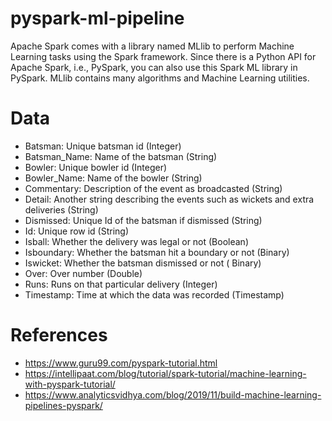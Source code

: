 # pyspark-ml-pipeline
Apache Spark comes with a library named MLlib to perform Machine Learning tasks using the Spark framework. Since there is a Python API for Apache Spark, i.e., PySpark, you can also use this Spark ML library in PySpark. MLlib contains many algorithms and Machine Learning utilities.
# Data
- Batsman: Unique batsman id (Integer)
- Batsman_Name: Name of the batsman (String)
- Bowler: Unique bowler id (Integer)
- Bowler_Name: Name of the bowler (String)
- Commentary: Description of the event as broadcasted (String)
- Detail: Another string describing the events such as wickets and extra deliveries (String)
- Dismissed: Unique Id of the batsman if dismissed (String)
- Id: Unique row id (String)
- Isball: Whether the delivery was legal or not (Boolean)
- Isboundary: Whether the batsman hit a boundary or not (Binary)
- Iswicket: Whether the batsman dismissed or not ( Binary)
- Over: Over number (Double)
- Runs: Runs on that particular delivery (Integer)
- Timestamp: Time at which the data was recorded (Timestamp)

# References
- https://www.guru99.com/pyspark-tutorial.html
- https://intellipaat.com/blog/tutorial/spark-tutorial/machine-learning-with-pyspark-tutorial/
- https://www.analyticsvidhya.com/blog/2019/11/build-machine-learning-pipelines-pyspark/
